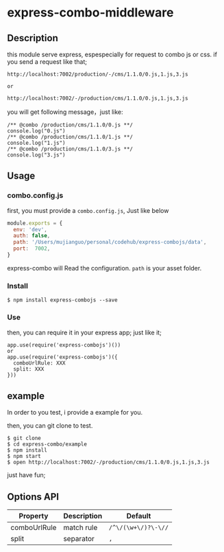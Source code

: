 # express-combo-middleware

## Description

this module serve express, espespecially for request to combo js or css. if you send a request like that;

```
http://localhost:7002/production/-/cms/1.1.0/0.js,1.js,3.js

or

http://localhost:7002/-/production/cms/1.1.0/0.js,1.js,3.js
```

you will get following message，just like:

```
/** @combo /production/cms/1.1.0/0.js **/
console.log("0.js")
/** @combo /production/cms/1.1.0/1.js **/
console.log("1.js")
/** @combo /production/cms/1.1.0/3.js **/
console.log("3.js")
```

## Usage

### combo.config.js
first, you must provide a `combo.config.js`, Just like below

```js
module.exports = {
  env: 'dev',
  auth: false,
  path: '/Users/mujianguo/personal/codehub/express-combojs/data',
  port:  7002,
}
```
express-combo will Read the configuration. `path` is your asset folder.

### Install
```
$ npm install express-combojs --save
```
### Use

then, you can require it in your express app; just like it;
```
app.use(require('express-combojs')())
or 
app.use(require('express-combojs')({
  comboUrlRule: XXX
  split: XXX
}))
```

## example 

In order to you test, i provide a example for you.

then, you can git clone to test.

```
$ git clone 
$ cd express-combo/example
$ npm install
$ npm start
$ open http://localhost:7002/-/production/cms/1.1.0/0.js,1.js,3.js
```

just have fun;

## Options API

| Property| Description | Default |
|----|----|----|
|comboUrlRule| match rule | `/^\/(\w+\/)?\-\//`|
|split| separator | `,` |





